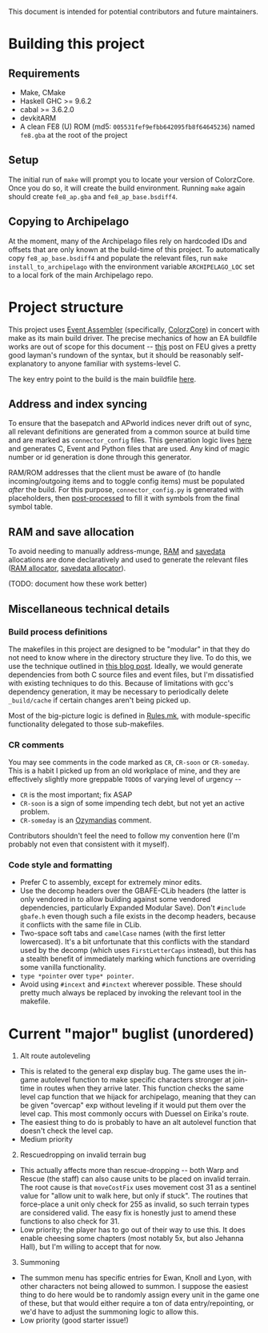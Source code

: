 This document is intended for potential contributors and future maintainers.

# Building this project

## Requirements

- Make, CMake
- Haskell GHC >= 9.6.2
- cabal >= 3.6.2.0
- devkitARM
- A clean FE8 (U) ROM (md5: `005531fef9efbb642095fb8f64645236`) named `fe8.gba`
  at the root of the project

## Setup

The initial run of `make` will prompt you to locate your version of ColorzCore.
Once you do so, it will create the build environment. Running `make` again
should create `fe8_ap.gba` and `fe8_ap_base.bsdiff4`.

## Copying to Archipelago

At the moment, many of the Archipelago files rely on hardcoded IDs and offsets
that are only known at the build-time of this project. To automatically copy
`fe8_ap_base.bsdiff4` and populate the relevant files, run
`make install_to_archipelago` with the environment variable `ARCHIPELAGO_LOC`
set to a local fork of the main Archipelago repo.

# Project structure

This project uses [Event Assembler](https://feuniverse.us/t/event-assembler/1749)
(specifically, [ColorzCore](https://github.com/FireEmblemUniverse/ColorzCore))
in concert with make as its main build driver. The precise mechanics of how an
EA buildfile works are out of scope for this document --
[this](https://feuniverse.us/t/contros-buildfile-tutorial/14088/2) post on
FEU gives a pretty good layman's rundown of the syntax, but it should be
reasonably self-explanatory to anyone familiar with systems-level C.

The key entry point to the build is the main buildfile [here](main.event).

## Address and index syncing

To ensure that the basepatch and APworld indices never drift out of sync, all
relevant definitions are generated from a common source at build time and are
marked as `connector_config` files. This generation logic lives
[here](bin/connector_config/Generate.hs) and generates C, Event and Python
files that are used. Any kind of magic number or id generation is done through
this generator.

RAM/ROM addresses that the client must be aware of (to handle incoming/outgoing
items and to toggle config items) must be populated *after* the build. For this
purpose, `connector_config.py` is generated with placeholders, then
[post-processed](bin/postprocess.py) to fill it with symbols from the final
symbol table.

## RAM and save allocation

To avoid needing to manually address-munge, [RAM](data/ram_structures.csv) and
[savedata](data/save_structures.csv) allocations are done declaratively and
used to generate the relevant files ([RAM allocator](bin/ram_alloc.py),
[savedata allocator](bin/save_alloc.py)).

(TODO: document how these work better)

## Miscellaneous technical details

### Build process definitions

The makefiles in this project are designed to be "modular" in that they do not
need to know where in the directory structure they live. To do this, we use
the technique outlined in [this blog post](http://sites.e-advies.nl/nonrecursive-make.html).
Ideally, we would generate dependencies from both C source files and event
files, but I'm dissatisfied with existing techniques to do this. Because of
limitations with gcc's dependency generation, it may be necessary to
periodically delete `_build/cache` if certain changes aren't being picked up.

Most of the big-picture logic is defined in [Rules.mk](Rules.mk), with
module-specific functionality delegated to those sub-makefiles.

### CR comments

You may see comments in the code marked as `CR`, `CR-soon` or `CR-someday`.
This is a habit I picked up from an old workplace of mine, and they are
effectively slightly more greppable `TODO`s of varying level of urgency --

- `CR` is the most important; fix ASAP
- `CR-soon` is a sign of some impending tech debt, but not yet an active problem.
- `CR-someday` is an [Ozymandias](http://thecodelesscode.com/case/234) comment.

Contributors shouldn't feel the need to follow my convention here (I'm probably
not even that consistent with it myself).

### Code style and formatting

- Prefer C to assembly, except for extremely minor edits.
- Use the decomp headers over the GBAFE-CLib headers (the latter is only
  vendored in to allow building against some vendored dependencies,
  particularly Expanded Modular Save). Don't `#include gbafe.h` even though
  such a file exists in the decomp headers, because it conflicts with the same
  file in CLib.
- Two-space soft tabs and `camelCase` names (with the first letter lowercased).
  It's a bit unfortunate that this conflicts with the standard used by the
  decomp (which uses `FirstLetterCaps` instead), but this has a stealth benefit
  of immediately marking which functions are overriding some vanilla
  functionality.
- `type *pointer` over `type* pointer`.
- Avoid using `#incext` and `#inctext` wherever possible. These should pretty
  much always be replaced by invoking the relevant tool in the makefile.

# Current "major" buglist (unordered)

1. Alt route autoleveling
  - This is related to the general exp display bug. The game uses the in-game
    autolevel function to make specific characters stronger at join-time in
    routes when they arrive later. This function checks the same level cap
    function that we hijack for archipelago, meaning that they can be given
    "overcap" exp without leveling if it would put them over the level cap.
    This most commonly occurs with Duessel on Eirika's route.
  - The easiest thing to do is probably to have an alt autolevel function that
    doesn't check the level cap.
  - Medium priority
2. Rescuedropping on invalid terrain bug
  - This actually affects more than rescue-dropping -- both Warp and Rescue (the
    staff) can also cause units to be placed on invalid terrain. The root cause
    is that `moveCostFix` uses movement cost 31 as a sentinel value for "allow
    unit to walk here, but only if stuck". The routines that force-place a unit
    only check for 255 as invalid, so such terrain types are considered valid.
    The easy fix is honestly just to amend these functions to also check for 31.
  - Low priority; the player has to go out of their way to use this. It does
    enable cheesing some chapters (most notably 5x, but also Jehanna Hall), but
    I'm willing to accept that for now.
3. Summoning
  - The summon menu has specific entries for Ewan, Knoll and Lyon, with other
    characters not being allowed to summon. I suppose the easiest thing to do
    here would be to randomly assign every unit in the game one of these, but
    that would either require a ton of data entry/repointing, or we'd have to
    adjust the summoning logic to allow this.
  - Low priority (good starter issue!)
